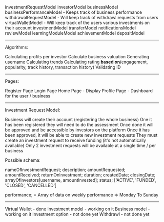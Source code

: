 investmentRequestModel
investorModel
businessModel
businessPerformanceModel - Keeps track of business performance
withdrawalRequestModel - Will keep track of withdrawl requests from users
virtualWalletModel - Will keep track of the users various investments on their account
investmentModel
transferModel
notificationsModel
reviewModel
learningModuleModel
achievementModel
depositModel

-----------------------------------------------------
Algorithms:

Calculating profits per investor
Calculate business valuation
Generating username
Calculating trends
Calculating rating **based on**(engagement, popularity, track history, transaction history)
Validating ID


------------------------------------------------------
Pages:

Register Page
Login Page
Home Page - Display
Profile Page - Dashboard for the user / business


--------------------------------------------------------

Investment Request Model:

Business will create their account (registering the whole business)
One it has been registered they will need to do the assessment
Once done it will be approved and be accessible by investors on the platform
Once it has been approved, it will be able to create new investment requests
They must create an investment request to receive funding (it's not automatically available)
Only 2 investment requests will be available at a single time / per business


Possible schema:

nameOfInvestmentRequest;
description;
amountRequested;
amountReceived;
returnOnInvestment;
duration;
createdDate;
closingDate;
arrayOfInvestors[username, amountInvested];
status; ['ACTIVE', 'FUNDED', 'CLOSED', 'CANCELLED']

performance; = Array of data on weekly performance => Monday To Sunday



-----------------------

Virtual Wallet - done
Investment model - working on it
Business model - working on it
Investment option - not done yet
Withdrawl - not done yet